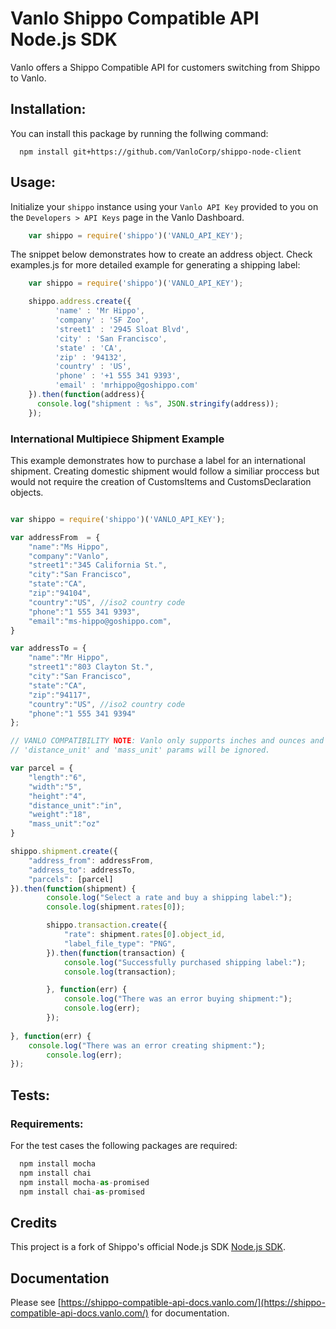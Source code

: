 # Vanlo Shippo Compatible API Node.js SDK

Vanlo offers a Shippo Compatible API for customers switching from Shippo to Vanlo.

## Installation:
You can install this package by running the follwing command:
```shell
  npm install git+https://github.com/VanloCorp/shippo-node-client
```

## Usage:

Initialize your `shippo` instance using your `Vanlo API Key` provided to you on the `Developers > API Keys` page in the Vanlo Dashboard.

```js
    var shippo = require('shippo')('VANLO_API_KEY');
```
The snippet below demonstrates how to create an address object. Check examples.js for more detailed example for generating a shipping label:

```js
    var shippo = require('shippo')('VANLO_API_KEY');

    shippo.address.create({
          'name' : 'Mr Hippo',
          'company' : 'SF Zoo',
          'street1' : '2945 Sloat Blvd',
          'city' : 'San Francisco',
          'state' : 'CA',
          'zip' : '94132',
          'country' : 'US',
          'phone' : '+1 555 341 9393',
          'email' : 'mrhippo@goshippo.com'
    }).then(function(address){
      console.log("shipment : %s", JSON.stringify(address));
    });
```

### International Multipiece Shipment Example

This example demonstrates how to purchase a label for an international shipment.
Creating domestic shipment would follow a similiar proccess but would not require
the creation of CustomsItems and CustomsDeclaration objects.

```js

var shippo = require('shippo')('VANLO_API_KEY');

var addressFrom  = {
	"name":"Ms Hippo",
	"company":"Vanlo",
	"street1":"345 California St.",
	"city":"San Francisco",
	"state":"CA",
	"zip":"94104",
	"country":"US", //iso2 country code
	"phone":"1 555 341 9393",
	"email":"ms-hippo@goshippo.com",
}

var addressTo = {
	"name":"Mr Hippo",
	"street1":"803 Clayton St.",
	"city":"San Francisco",
	"state":"CA",
	"zip":"94117",
	"country":"US", //iso2 country code
	"phone":"1 555 341 9394"
};

// VANLO COMPATIBILITY NOTE: Vanlo only supports inches and ounces and the
// 'distance_unit' and 'mass_unit' params will be ignored.

var parcel = {
	"length":"6",
	"width":"5",
	"height":"4",
	"distance_unit":"in",
	"weight":"18",
	"mass_unit":"oz"
}

shippo.shipment.create({
	"address_from": addressFrom,
	"address_to": addressTo,
	"parcels": [parcel]
}).then(function(shipment) {
		console.log("Select a rate and buy a shipping label:");
		console.log(shipment.rates[0]);

		shippo.transaction.create({
			"rate": shipment.rates[0].object_id,
			"label_file_type": "PNG",
		}).then(function(transaction) {
			console.log("Successfully purchased shipping label:");
			console.log(transaction);

		}, function(err) {
			console.log("There was an error buying shipment:");
			console.log(err);
		});
    
}, function(err) {
    console.log("There was an error creating shipment:");
		console.log(err);
});
```

## Tests:

### Requirements:
For the test cases the following packages are required:
```js
  npm install mocha
  npm install chai
  npm install mocha-as-promised
  npm install chai-as-promised
```

## Credits

This project is a fork of Shippo's official Node.js SDK [Node.js SDK](https://github.com/goshippo/shippo-node-client).

## Documentation

Please see [https://shippo-compatible-api-docs.vanlo.com/](https://shippo-compatible-api-docs.vanlo.com/) for documentation.

